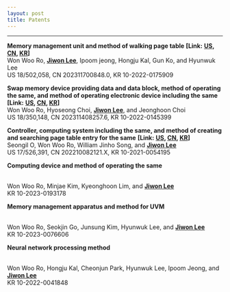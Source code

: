 ```yaml
---
layout: post
title: Patents
---
```


-----
**Memory management unit and method of walking page table** 
<span style="color: inherit; font-weight: bold;">[Link:</span>
<a href="https://patents.google.com/patent/US20240202136A1/en" style="color: inherit; text-decoration: underline; font-weight: bold;">US</a><span style="color: inherit; font-weight: bold;">, </span>
<a href="https://patents.google.com/patent/CN118210740A/en" style="color: inherit; text-decoration: underline; font-weight: bold;">CN</a><span style="color: inherit; font-weight: bold;">, </span>
<a href="https://patents.google.com/patent/KR20240093023A/en" style="color: inherit; text-decoration: underline; font-weight: bold;">KR</a><span style="color: --heading-color; font-weight: bold;">]</span>
<br>
<span style="color: --gray-800;">Won Woo Ro, </span><!--
--><span style="color: --heading-color; font-weight: bold; text-decoration: underline;">Jiwon Lee</span><!--
--><span style="color: --gray-800;">, Ipoom jeong, Hongju Kal, Gun Ko, and Hyunwuk Lee</span>
<br>
<span style="color: --heading-color;">US 18/502,058, CN 202311700848.0, KR 10-2022-0175909</span> <br>  

**Swap memory device providing data and data block, method of operating the same, and method of operating electronic device including the same** 
<span style="color: inherit; font-weight: bold;">[Link:</span>
<a href="https://patents.google.com/patent/US20240152461A1/en" style="color: inherit; text-decoration: underline; font-weight: bold;">US</a><span style="color: inherit; font-weight: bold;">, </span>
<a href="https://patents.google.com/patent/CN117991978A/en" style="color: inherit; text-decoration: underline; font-weight: bold;">CN</a><span style="color: inherit; font-weight: bold;">, </span>
<a href="https://patents.google.com/patent/KR20240063607A/en" style="color: inherit; text-decoration: underline; font-weight: bold;">KR</a><span style="color: --heading-color; font-weight: bold;">]</span>
<br>
<span style="color: --gray-800;">Won Woo Ro, Hyoseong Choi, </span><!--
--><span style="color: --heading-color; font-weight: bold; text-decoration: underline;">Jiwon Lee</span><!--
--><span style="color: --gray-800;">, and Jeonghoon Choi</span>
<br>
<span style="color: --heading-color;">US 18/350,148, CN 202311408257.6, KR 10-2022-0145399</span> <br>  

**Controller, computing system including the same, and method of creating and searching page table entry for the same** 
<span style="color: inherit; font-weight: bold;">[Link:</span>
<a href="https://patents.google.com/patent/US11860793B2/en" style="color: inherit; text-decoration: underline; font-weight: bold;">US</a><span style="color: inherit; font-weight: bold;">, </span>
<a href="https://patents.google.com/patent/CN115248784A/en" style="color: inherit; text-decoration: underline; font-weight: bold;">CN</a><span style="color: inherit; font-weight: bold;">, </span>
<a href="https://patents.google.com/patent/KR20220147277A/en" style="color: inherit; text-decoration: underline; font-weight: bold;">KR</a><span style="color: --heading-color; font-weight: bold;">]</span>
<br>
<span style="color: --gray-800;">Seongil O, Won Woo Ro, William Jinho Song, and </span><!--
--><span style="color: --heading-color; font-weight: bold; text-decoration: underline;">Jiwon Lee</span>
<br>
<span style="color: --heading-color;">US 17/526,391, CN 202210082121.X, KR 10-2021-0054195</span> <br>  

**Computing device and method of operating the same**
<!-- <a href="https://doi.ieeecomputersociety.org/10.1109/TC.2025.3543698" 
    style="color: inherit; 
           text-decoration: underline;
           font-weight: bold;">
    [Link]
</a> -->
<br>
<span style="color: --gray-800;">Won Woo Ro, Minjae Kim, Kyeonghoon Lim, and </span><!--
--><span style="color: --heading-color; font-weight: bold; text-decoration: underline;">Jiwon Lee</span>
<br>
<span style="color: --heading-color;">KR 10-2023-0193178</span> <br>  

**Memory management apparatus and method for UVM**
<!-- <a href="https://doi.ieeecomputersociety.org/10.1109/TC.2025.3543698" 
    style="color: inherit; 
           text-decoration: underline;
           font-weight: bold;">
    [Link]
</a> -->
<br>
<span style="color: --gray-800;">Won Woo Ro, Seokjin Go, Junsung Kim, Hyunwuk Lee, and </span><!--
--><span style="color: --heading-color; font-weight: bold; text-decoration: underline;">Jiwon Lee</span>
<br>
<span style="color: --heading-color;">KR 10-2023-0076606</span> <br>  


**Neural network processing method**
<!-- <a href="https://doi.ieeecomputersociety.org/10.1109/TC.2025.3543698" 
    style="color: inherit; 
           text-decoration: underline;
           font-weight: bold;">
    [Link]
</a> -->
<br>
<span style="color: --gray-800;">Won Woo Ro, Hongju Kal, Cheonjun Park, Hyunwuk Lee, Ipoom Jeong, and </span><!--
--><span style="color: --heading-color; font-weight: bold; text-decoration: underline;">Jiwon Lee</span>
<br>
<span style="color: --heading-color;">KR 10-2022-0041848</span> <br>  


